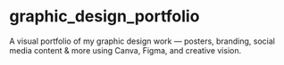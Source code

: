 # graphic_design_portfolio
 A visual portfolio of my graphic design work — posters, branding, social media content &amp; more using Canva, Figma, and creative vision.
